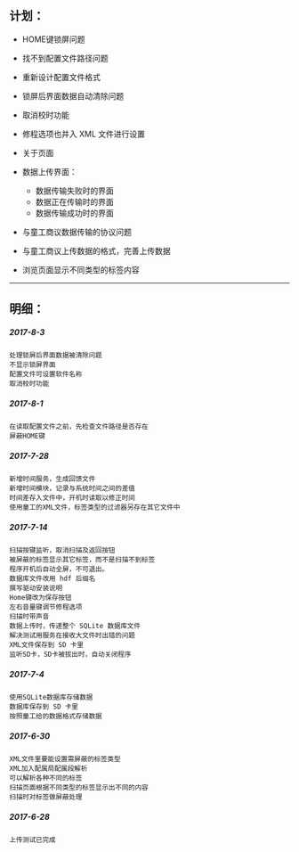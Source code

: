 计划：
---------

- HOME键锁屏问题

- 找不到配置文件路径问题

- 重新设计配置文件格式

- 锁屏后界面数据自动清除问题

- 取消校时功能

- 修程选项也并入 XML 文件进行设置

- 关于页面

- 数据上传界面：
    - 数据传输失败时的界面
    - 数据正在传输时的界面
    - 数据传输成功时的界面

- 与童工商议数据传输的协议问题

- 与童工商议上传数据的格式，完善上传数据

- 浏览页面显示不同类型的标签内容

*********

明细：
--------

##### 2017-8-3
    处理锁屏后界面数据被清除问题
    不显示锁屏界面
    配置文件可设置软件名称
    取消校时功能

##### 2017-8-1
    在读取配置文件之前，先检查文件路径是否存在
    屏蔽HOME键

##### 2017-7-28
    新增时间服务，生成回馈文件
    新增时间模块，记录与系统时间之间的差值
    时间差存入文件中，开机时读取以修正时间
    使用童工的XML文件，标签类型的过滤器另存在其它文件中

##### 2017-7-14
    扫描按键监听，取消扫描及返回按钮
    被屏蔽的标签显示其它标签，而不是扫描不到标签
    程序开机后自动全屏，不可退出。
    数据库文件改用 hdf 后缀名
    撰写驱动安装说明
    Home键改为保存按钮
    左右音量键调节修程选项
    扫描时带声音
    数据上传时，传递整个 SQLite 数据库文件
    解决测试用服务在接收大文件时出错的问题
    XML文件保存到 SD 卡里
    监听SD卡，SD卡被拔出时，自动关闭程序

##### 2017-7-4
    使用SQLite数据库存储数据
    数据库保存到 SD 卡里
    按照童工给的数据格式存储数据

##### 2017-6-30
    XML文件里要能设置需屏蔽的标签类型
    XML加入配属局配属段解析
    可以解析各种不同的标签
    扫描页面根据不同类型的标签显示出不同的内容
    扫描时对标签做屏蔽处理

##### 2017-6-28
    上传测试已完成
